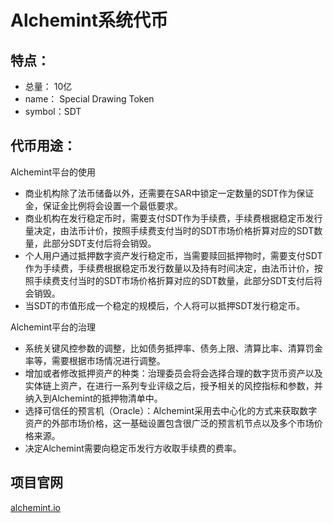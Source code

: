 # Alchemint系统代币

## 特点：
- 总量：    10亿
- name：   Special Drawing Token
- symbol：SDT

## 代币用途：

Alchemint平台的使用
- 商业机构除了法币储备以外，还需要在SAR中锁定一定数量的SDT作为保证金，保证金比例将会设置一个最低要求。
- 商业机构在发行稳定币时，需要支付SDT作为手续费，手续费根据稳定币发行量决定，由法币计价，按照手续费支付当时的SDT市场价格折算对应的SDT数量，此部分SDT支付后将会销毁。
- 个人用户通过抵押数字资产发行稳定币，当需要赎回抵押物时，需要支付SDT作为手续费，手续费根据稳定币发行数量以及持有时间决定，由法币计价，按照手续费支付当时的SDT市场价格折算对应的SDT数量，此部分SDT支付后将会销毁。
- 当SDT的市值形成一个稳定的规模后，个人将可以抵押SDT发行稳定币。

Alchemint平台的治理
- 系统关键风控参数的调整，比如债务抵押率、债务上限、清算比率、清算罚金率等，需要根据市场情况进行调整。
- 增加或者修改抵押资产的种类：治理委员会将会选择合理的数字货币资产以及实体链上资产，在进行一系列专业评级之后，授予相关的风控指标和参数，并纳入到Alchemint的抵押物清单中。
- 选择可信任的预言机（Oracle）：Alchemint采用去中心化的方式来获取数字资产的外部市场价格，这一基础设置包含很广泛的预言机节点以及多个市场价格来源。
- 决定Alchemint需要向稳定币发行方收取手续费的费率。


## 项目官网

<a href="http://alchemint.io">alchemint.io</a>
